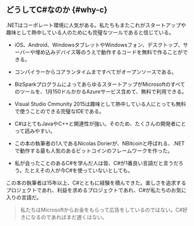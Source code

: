 ## どうしてC\#なのか {#why-c}

.NETはコーポレート環境に人気がある。私たちもまたこれがスタートアップや趣味として熱中している人のためにも完璧なツールであると信じている。

* iOS、Android、WindowsタブレットやWindowsフォン、デスクトップ、サーバーや埋め込みデバイス等のうえで動作するコードを無料で作ることができる。

* コンパイラーからコアランタイムまですべてがオープンソースである。

* BizSparkプログラムによってあらゆるスタートアップがMicrosoftのすべてのツールを、1月150ドルかかるAzureサービス含めて、無料で利用できる。

* Visual Studio Cmmunity 2015は趣味として熱中している人にとっても無料で使うことのできる完璧なIDEである。

* C\#はとてもJavaやC++と関連性が強い。そのため、たくさんの開発者にとって読みやすい。

* この本の執筆者の1人であるNicolas Dorierが、NBitcoinと呼ばれる、.NETで動作する最も人気のあるビットコインのフレームワークを作った。

* 私が会ったことのあるC\#を学んだ人は皆、C\#が1番良い言語だと言うだろう。たとえその人が今C\#を使っていないとしても。


この本の執筆者は15年以上、C\#とともに経験を積んできた。楽しさを追求するプロジェクトであれ、利益を求めるプロジェクトであれ、C\#が私たちのお気に入りの言語だ。

> 私たちはMicrosoftからお金をもらって広告をしているのではない。C\#好きになるのであればまだ遅くはない。


